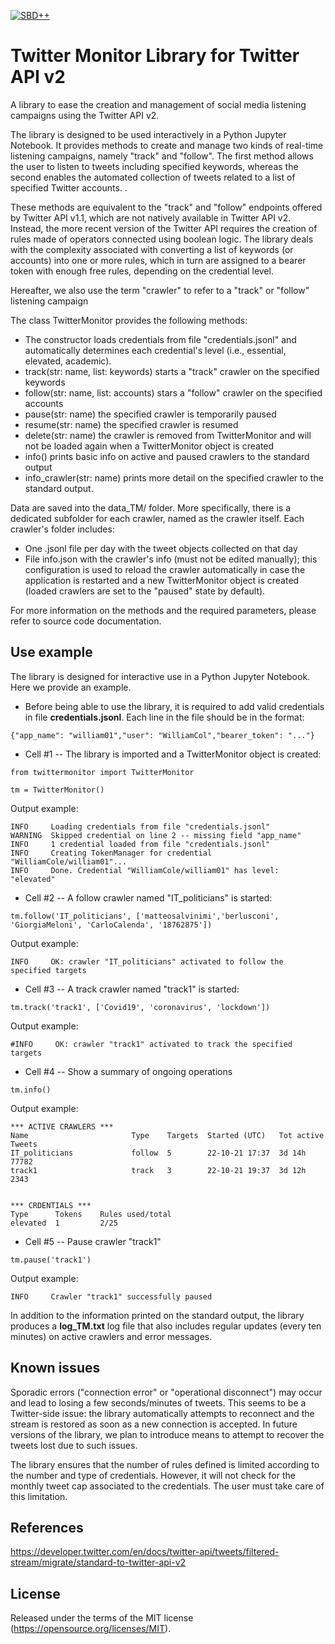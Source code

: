 [![SBD++](https://img.shields.io/badge/Available%20on-SoBigData%2B%2B-green)](https://sobigdata.d4science.org/group/sobigdata-gateway/explore?siteId=20371853)

Twitter Monitor Library for Twitter API v2
=========================================================
A library to ease the creation and management of social media listening campaigns using the Twitter API v2. 

The library is designed to be used interactively in a Python Jupyter Notebook. It provides methods to create and manage two kinds of real-time listening campaigns, namely "track" and "follow". The first method allows the user to listen to tweets including specified keywords, whereas the second enables the automated collection of tweets related to a list of specified Twitter accounts. .

These methods are equivalent to the "track" and "follow" endpoints offered by Twitter API v1.1, which are not natively available in Twitter API v2. Instead, the more recent version of the Twitter API requires the creation of rules made of operators connected using boolean logic. The library deals with the complexity associated with converting a list of keywords (or accounts) into one or more rules, which in turn are assigned to a bearer token with enough free rules, depending on the credential level.

Hereafter, we also use the term "crawler" to refer to a "track" or "follow" listening campaign

The class TwitterMonitor provides the following methods:
* The constructor loads credentials from file "credentials.jsonl" and automatically determines each credential's level (i.e., essential, elevated, academic).
* track(str: name, list: keywords)  starts a "track" crawler on the specified keywords
* follow(str: name, list: accounts) stars a "follow" crawler on the specified accounts
* pause(str: name) the specified crawler is temporarily paused
* resume(str: name) the specified crawler is resumed
* delete(str: name) the crawler is removed from TwitterMonitor and will not be loaded again when a TwitterMonitor object is created
* info() prints basic info on active and paused crawlers to the standard output
* info_crawler(str: name) prints more detail on the specified crawler to the standard output.

Data are saved into the data_TM/ folder. More specifically, there is a dedicated subfolder for each crawler, named as the crawler itself. Each crawler's folder includes:
* One .jsonl file per day with the tweet objects collected on that day
* File info.json with the crawler's info (must not be edited manually); this configuration is used to reload the crawler automatically in case the application is restarted and a new TwitterMonitor object is created (loaded crawlers are set to the "paused" state by default).

For more information on the methods and the required parameters, please refer to source code documentation.

Use example
------------------------------------------------

The library is designed for interactive use in a Python Jupyter Notebook. Here we provide an example. 

* Before being able to use the library, it is required to add valid credentials in file **credentials.jsonl**. Each line in the file should be in the format:
```
{"app_name": "william01","user": "WilliamCol","bearer_token": "..."}
```

* Cell #1 -- The library is imported and a TwitterMonitor object is created:
```
from twittermonitor import TwitterMonitor

tm = TwitterMonitor()
```

Output example:
```
INFO     Loading credentials from file "credentials.jsonl"
WARNING  Skipped credential on line 2 -- missing field "app_name"
INFO     1 credential loaded from file "credentials.jsonl"
INFO     Creating TokenManager for credential "WilliamCole/william01"...
INFO     Done. Credential "WilliamCole/william01" has level: "elevated"
```

* Cell #2 -- A follow crawler named "IT_politicians" is started:
```
tm.follow('IT_politicians', ['matteosalvinimi','berlusconi', 'GiorgiaMeloni', 'CarloCalenda', '18762875'])
```

Output example:
```
INFO     OK: crawler "IT_politicians" activated to follow the specified targets
```

* Cell #3 -- A track crawler named "track1" is started:
```
tm.track('track1', ['Covid19', 'coronavirus', 'lockdown'])
```

Output example:
```
#INFO     OK: crawler "track1" activated to track the specified targets
```

* Cell #4 -- Show a summary of ongoing operations
```
tm.info()
```

Output example:
```
*** ACTIVE CRAWLERS ***
Name                       Type    Targets  Started (UTC)   Tot active  Tweets
IT_politicians             follow  5        22-10-21 17:37  3d 14h      77782
track1                     track   3        22-10-21 19:37  3d 12h      2343


*** CRDENTIALS ***
Type      Tokens    Rules used/total
elevated  1         2/25
```

* Cell #5 -- Pause crawler "track1"
```
tm.pause('track1')
```

Output example:
```
INFO     Crawler "track1" successfully paused
```

In addition to the information printed on the standard output, the library produces a **log_TM.txt** log file that also includes regular updates (every ten minutes) on active crawlers and error messages.

Known issues
------------------------------------------------

Sporadic errors ("connection error" or "operational disconnect") may occur and lead to losing a few seconds/minutes of tweets. This seems to be a Twitter-side issue: the library automatically attempts to reconnect and the stream is restored as soon as a new connection is accepted. In future versions of the library, we plan to introduce means to attempt to recover the tweets lost due to such issues.

The library ensures that the number of rules defined is limited according to the number and type of credentials. However, it will not check for the monthly tweet cap associated to the credentials. The user must take care of this limitation.


References
-------------------------------------------------
https://developer.twitter.com/en/docs/twitter-api/tweets/filtered-stream/migrate/standard-to-twitter-api-v2


License
-------------------------------------------------
Released under the terms of the MIT license (https://opensource.org/licenses/MIT).


